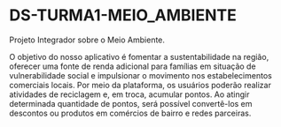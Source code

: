# DS-TURMA1-MEIO_AMBIENTE
Projeto Integrador sobre o Meio Ambiente.

O objetivo do nosso aplicativo é fomentar a sustentabilidade na região, oferecer uma fonte de renda adicional para famílias em situação de vulnerabilidade social e impulsionar o movimento nos estabelecimentos comerciais locais.
Por meio da plataforma, os usuários poderão realizar atividades de reciclagem e, em troca, acumular pontos. Ao atingir determinada quantidade de pontos, será possível convertê-los em descontos ou produtos em comércios de bairro e redes parceiras.
